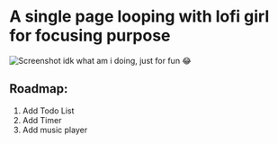# A single page looping with lofi girl for focusing purpose 

![Screenshot](https://github.com/user-attachments/assets/476c3322-bb77-4a37-8c10-c6cc54e19fae)
idk what am i doing, just for fun :joy:
## Roadmap:
1. Add Todo List
2. Add Timer
3. Add music player
   
